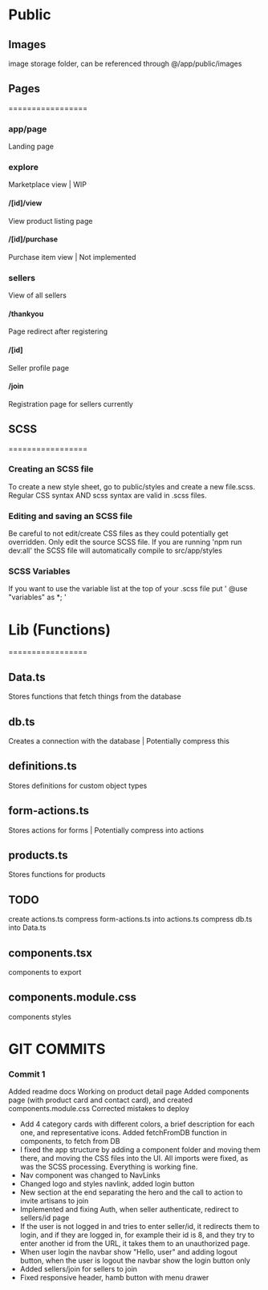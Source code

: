 # Public

## Images
image storage folder, can be referenced through
@/app/public/images

## Pages
=================

### app/page
Landing page

### explore
Marketplace view | WIP
#### /[id]/view
View product listing page
#### /[id]/purchase
Purchase item view | Not implemented

### sellers
View of all sellers
#### /thankyou
Page redirect after registering
#### /[id]
Seller profile page
#### /join
Registration page for sellers currently

## SCSS
=================

### Creating an SCSS file
To create a new style sheet, go to public/styles and create a new file.scss. Regular CSS syntax AND scss syntax are valid in .scss files.

### Editing and saving an SCSS file
Be careful to not edit/create CSS files as they could potentially get overridden. Only edit the source SCSS file.
If you are running 'npm run dev:all' the SCSS file will automatically compile to src/app/styles

### SCSS Variables
If you want to use the variable list at the top of your .scss file put ' @use "variables" as \*; '


# Lib (Functions)
=================

## Data.ts
Stores functions that fetch things from the database

## db.ts
Creates a connection with the database | Potentially compress this

## definitions.ts
Stores definitions for custom object types

## form-actions.ts
Stores actions for forms | Potentially compress into actions

## products.ts
Stores functions for products

## TODO
create actions.ts
compress form-actions.ts into actions.ts
compress db.ts into Data.ts

## components.tsx
components to export

## components.module.css
components styles


# GIT COMMITS

### Commit 1

Added readme docs
Working on product detail page
Added components page (with product card and contact card), and created components.module.css
Corrected mistakes to deploy
- Add 4 category cards with different colors, a brief description for each one, and representative icons.
Added fetchFromDB function in components, to fetch from DB
- I fixed the app structure by adding a component folder and moving them there, and moving the CSS files into the UI. All imports were fixed, as was the SCSS processing. Everything is working fine.
- Nav component was changed to NavLinks
- Changed logo and styles navlink, added login button
- New section at the end separating the hero and the call to action to invite artisans to join
- Implemented and fixing Auth, when seller authenticate, redirect to sellers/id page
- If the user is not logged in and tries to enter seller/id, it redirects them to login, and if they are logged in, for example their id is 8, and they try to enter another id from the URL, it takes them to an unauthorized page.
- When user login the navbar show "Hello, user" and adding logout button, when the user is logout the navbar show the login button only
- Added sellers/join for sellers to join
- Fixed responsive header, hamb button with menu drawer